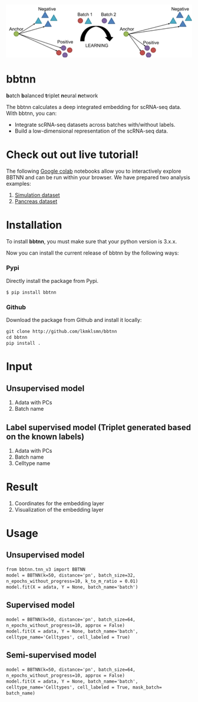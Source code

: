 ![bbtnn](https://github.com/lkmklsmn/bbtnn/blob/master/examples/test1.png)

# bbtnn
**b**atch **b**alanced **t**riplet **n**eural **n**etwork

The bbtnn calculates a deep integrated embedding for scRNA-seq data. With bbtnn, you can:

* Integrate scRNA-seq datasets across batches with/without labels.
* Build a low-dimensional representation of the scRNA-seq data.


# Check out out live tutorial!
The following [Google colab](https://colab.research.google.com/) notebooks allow you to interactively explore BBTNN and can be run within your browser. We have prepared two analysis examples:
1. [Simulation dataset](https://colab.research.google.com/github/lkmklsmn/...)
2. [Pancreas dataset](https://colab.research.google.com/github/lkmklsmn/)

# Installation

To install **bbtnn**, you must make sure that your python version is 3.x.x. 

Now you can install the current release of bbtnn by the following ways:

### Pypi 

Directly install the package from Pypi.

```alias
$ pip install bbtnn
```

### Github

Download the package from Github and install it locally:

```alias
git clone http://github.com/lkmklsmn/bbtnn
cd bbtnn
pip install .
```
# Input
## Unsupervised model
1. Adata with PCs
2. Batch name

## Label supervised model (Triplet generated based on the known labels)
1. Adata with PCs
2. Batch name
3. Celltype name

# Result
1. Coordinates for the embedding layer 
2. Visualization of the embedding layer


# Usage
## Unsupervised model

```alias
from bbtnn.tnn_v3 import BBTNN
model = BBTNN(k=50, distance='pn', batch_size=32, n_epochs_without_progress=10, k_to_m_ratio = 0.01)
model.fit(X = adata, Y = None, batch_name='batch')
```

## Supervised model
```alias
model = BBTNN(k=50, distance='pn', batch_size=64, n_epochs_without_progress=10, approx = False)
model.fit(X = adata, Y = None, batch_name='batch', celltype_name='Celltypes', cell_labeled = True)
```
## Semi-supervised model

```alias
model = BBTNN(k=50, distance='pn', batch_size=64, n_epochs_without_progress=10, approx = False)
model.fit(X = adata, Y = None, batch_name='batch', celltype_name='Celltypes', cell_labeled = True, mask_batch= batch_name)
```
